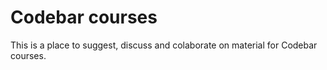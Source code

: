 # Codebar courses

This is a place to suggest, discuss and colaborate on material for Codebar courses.
